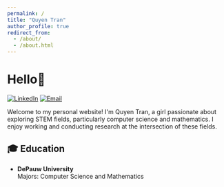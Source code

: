 ```yaml
---
permalink: /
title: "Quyen Tran"
author_profile: true
redirect_from: 
  - /about/
  - /about.html
---
```


# Hello👋 
[![LinkedIn](https://img.shields.io/badge/LinkedIn-0077B5?style=flat-square&logo=linkedin&logoColor=white)](https://www.linkedin.com/in/quyen-tran-0bb791255/)
[![Email](https://img.shields.io/badge/Email-D14836?style=flat-square&logo=gmail&logoColor=white)](mailto:quyen.tran05121l@gmail.com)

Welcome to my personal website! I'm Quyen Tran, a girl passionate about exploring STEM fields, particularly computer science and mathematics. I enjoy working and conducting research at the intersection of these fields. 

## 🎓 Education
- **DePauw University**  
  Majors: Computer Science and Mathematics 

